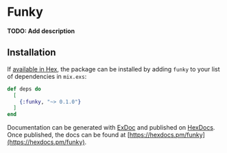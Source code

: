 # Funky

**TODO: Add description**

## Installation

If [available in Hex](https://hex.pm/docs/publish), the package can be installed
by adding `funky` to your list of dependencies in `mix.exs`:

```elixir
def deps do
  [
    {:funky, "~> 0.1.0"}
  ]
end
```

Documentation can be generated with [ExDoc](https://github.com/elixir-lang/ex_doc)
and published on [HexDocs](https://hexdocs.pm). Once published, the docs can
be found at [https://hexdocs.pm/funky](https://hexdocs.pm/funky).

